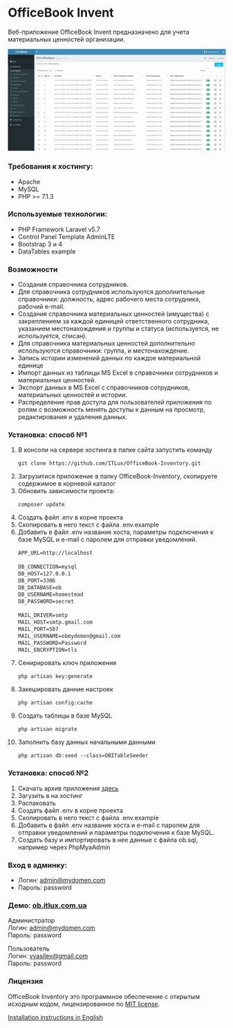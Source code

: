 # OfficeBook Invent

Веб-приложение OfficeBook Invent предназначено для учета материальных ценностей организации.

![Bootstrap CMS](public/img/OfficeBook_1.jpg)

### Требования к хостингу:
* Apache
* MySQL
* PHP >= 7.1.3

### Используемые технологии:
* PHP Framework Laravel v5.7
* Control Panel Template AdminLTE
* Bootstrap 3 и 4
* DataTables example

### Возможности
* Создания справочника сотрудников.
* Для справочника сотрудников используются дополнительные справочники: должность, адрес рабочего места сотрудника, рабочий e-mail.
* Создания справочника материальных ценностей (имущества) с закреплением за каждой единицей ответственного сотрудника, указанием местонахождения и группы и статуса (используется, не используется, списан).
* Для справочника материальных ценностей дополнительно используются справочники: группа, и местонахождение.
* Запись истории изменений данных по каждое материальной единице
* Импорт данных из таблицы MS Excel в справочники сотрудников и материальных ценностей.
* Экспорт данных в MS Excel с справочников сотрудников, материальных ценностей и истории.
* Распределение прав доступа для пользователей приложения по ролям с возможность менять доступы к данным на просмотр, редактирования и удаления данных.

### Установка: способ №1
1. В консоли на сервере хостинга в папке сайта запустить команду 
    ```
    git clone https://github.com/ITLux/OfficeBook-Inventory.git
    ```
2. Загрузитися приложение в папку OfficeBook-Inventory, скопируете содержимое в корневой каталог
3. Обновить зависимости проекта:
    ```
    composer update
    ```
4. Создать файл .env в корне проекта
5. Скопировать в него текст с файла .env.example
6. Добавить в файл .env название хоста, параметры подключения к базе MySQL и e-mail с паролем для отправки уведомлений.
    ```
    APP_URL=http://localhost
    
    DB_CONNECTION=mysql
    DB_HOST=127.0.0.1
    DB_PORT=3306
    DB_DATABASE=ob
    DB_USERNAME=homestead
    DB_PASSWORD=secret
        
    MAIL_DRIVER=smtp
    MAIL_HOST=smtp.gmail.com
    MAIL_PORT=587
    MAIL_USERNAME=obmydomen@gmail.com
    MAIL_PASSWORD=Password
    MAIL_ENCRYPTION=tls
    ```
7. Сенирировать ключ приложения
    ```
    php artisan key:generate
    ```
8. Закешировать данние настроек
    ```
    php artisan config:cache
    ```
9. Создать таблицы в базе MySQL
    ```
    php artisan migrate
    ```
10. Заполнить базу данных начальными данными
    ```
    php artisan db:seed --class=OBITableSeeder
    ```

### Установка: способ №2
1. Скачать архив приложения [здесь](http://itlux.com.ua/upload/OfficeBook-Inventory_v.1.0.1.zip)
2. Загузить в на хостинг
3. Распаковать
4. Создать файл .env в корне проекта
5. Скопировать в него текст с файла .env.example
6. Добавить в файл .env название хоста и e-mail с паролем для отправки уведомлений и параметры подключения к базе MySQL.
7. Создать базу и импортировать в нее данные с файла ob.sql, например через PhpMyaAdmin

### Вход в админку:
* Логин: admin@mydomen.com
* Пароль: password

### Демо: [ob.itlux.com.ua](http://ob.itlux.com.ua)

Администратор <br/>
Логин: admin@mydomen.com<br/>
Пароль: password

Пользователь <br/>
Логин: vvasilev@gmail.com<br/>
Пароль: password

### Лицензия
OfficeBook Inventory это программное обеспечение с открытым исходным кодом, лицензированное по [MIT license](http://opensource.org/licenses/MIT).

[Installation instructions in English](/README_EN.md)

